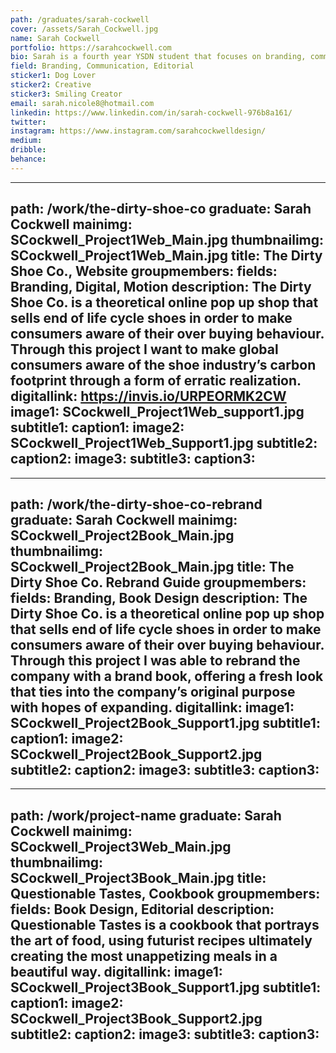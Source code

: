 ```yaml
---
path: /graduates/sarah-cockwell
cover: /assets/Sarah_Cockwell.jpg
name: Sarah Cockwell
portfolio: https://sarahcockwell.com
bio: Sarah is a fourth year YSDN student that focuses on branding, communication and editorial design. She is interested in the creative communication part of design by producing beautiful designs for the eye. She is a hard working, organized designer that is obsessed with making lists and owning almost everything that is yellow or light blue. Sarah is passionate about design because it allows her creative freedom to flow when it comes to challenges and projects. When she isn’t designing, she enjoys her time off by spending time with her friends and her two dogs. She also enjoys taking photography, eating good food and drinking matcha tea lattes. Sarah is excited about graduating and jumping into the design field this summer. She hopes to work in downtown Toronto after graduation, eventually traveling to different counties to continue her work in design.
field: Branding, Communication, Editorial
sticker1: Dog Lover
sticker2: Creative
sticker3: Smiling Creator 
email: sarah.nicole8@hotmail.com
linkedin: https://www.linkedin.com/in/sarah-cockwell-976b8a161/
twitter:
instagram: https://www.instagram.com/sarahcockwelldesign/
medium:
dribble:
behance:
---
```


---
path: /work/the-dirty-shoe-co
graduate: Sarah Cockwell
mainimg: SCockwell_Project1Web_Main.jpg
thumbnailimg: SCockwell_Project1Web_Main.jpg
title: The Dirty Shoe Co., Website
groupmembers:
fields: Branding, Digital, Motion
description: The Dirty Shoe Co. is a theoretical online pop up shop that sells end of life cycle shoes in order to make consumers aware of their over buying behaviour. Through this project I want to make global consumers aware of the shoe industry’s carbon footprint through a form of erratic realization.
digitallink: https://invis.io/URPEORMK2CW
image1: SCockwell_Project1Web_support1.jpg
subtitle1:
caption1:
image2: SCockwell_Project1Web_Support1.jpg
subtitle2:
caption2:
image3:
subtitle3:
caption3:
---

---
path: /work/the-dirty-shoe-co-rebrand
graduate: Sarah Cockwell
mainimg: SCockwell_Project2Book_Main.jpg
thumbnailimg: SCockwell_Project2Book_Main.jpg
title: The Dirty Shoe Co. Rebrand Guide
groupmembers:
fields: Branding, Book Design
description: The Dirty Shoe Co. is a theoretical online pop up shop that sells end of life cycle shoes in order to make consumers aware of their over buying behaviour. Through this project I was able to rebrand the company with a brand book, offering a fresh look that ties into the company’s original purpose with hopes of expanding. 
digitallink:
image1: SCockwell_Project2Book_Support1.jpg
subtitle1:
caption1:
image2: SCockwell_Project2Book_Support2.jpg
subtitle2:
caption2:
image3:
subtitle3:
caption3:
---

---
path: /work/project-name
graduate: Sarah Cockwell
mainimg: SCockwell_Project3Web_Main.jpg
thumbnailimg: SCockwell_Project3Book_Main.jpg
title: Questionable Tastes, Cookbook
groupmembers:
fields: Book Design, Editorial
description: Questionable Tastes is a cookbook that portrays the art of food, using futurist recipes ultimately creating the most unappetizing meals in a beautiful way. 
digitallink:
image1: SCockwell_Project3Book_Support1.jpg
subtitle1:
caption1:
image2: SCockwell_Project3Book_Support2.jpg
subtitle2:
caption2:
image3:
subtitle3:
caption3:
---
